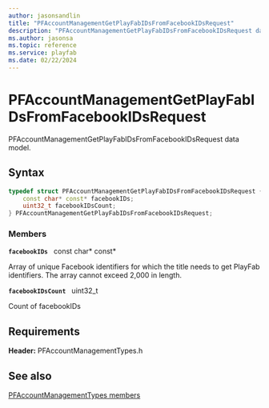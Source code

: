 ```yaml
---
author: jasonsandlin
title: "PFAccountManagementGetPlayFabIDsFromFacebookIDsRequest"
description: "PFAccountManagementGetPlayFabIDsFromFacebookIDsRequest data model."
ms.author: jasonsa
ms.topic: reference
ms.service: playfab
ms.date: 02/22/2024
---
```


# PFAccountManagementGetPlayFabIDsFromFacebookIDsRequest  

PFAccountManagementGetPlayFabIDsFromFacebookIDsRequest data model.  

## Syntax  
  
```cpp
typedef struct PFAccountManagementGetPlayFabIDsFromFacebookIDsRequest {  
    const char* const* facebookIDs;  
    uint32_t facebookIDsCount;  
} PFAccountManagementGetPlayFabIDsFromFacebookIDsRequest;  
```
  
### Members  
  
**`facebookIDs`** &nbsp; const char* const*  
  
Array of unique Facebook identifiers for which the title needs to get PlayFab identifiers. The array cannot exceed 2,000 in length.
  
**`facebookIDsCount`** &nbsp; uint32_t  
  
Count of facebookIDs
  
  
## Requirements  
  
**Header:** PFAccountManagementTypes.h
  
## See also  
[PFAccountManagementTypes members](../pfaccountmanagementtypes_members.md)  

  
  
